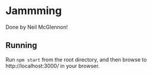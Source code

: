 # Jammming

Done by Neil McGlennon!

## Running

Run `npm start` from the root directory, and then browse to http://localhost:3000/ in your browser.
